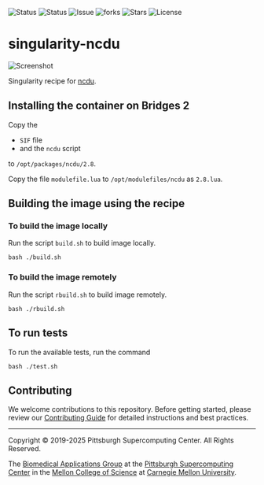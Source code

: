 ![Status](https://github.com/pscedu/singularity-ncdu/actions/workflows/main.yml/badge.svg)
![Status](https://github.com/pscedu/singularity-ncdu/actions/workflows/pretty.yml/badge.svg)
![Issue](https://img.shields.io/github/issues/pscedu/singularity-ncdu)
![forks](https://img.shields.io/github/forks/pscedu/singularity-ncdu)
![Stars](https://img.shields.io/github/stars/pscedu/singularity-ncdu)
![License](https://img.shields.io/github/license/pscedu/singularity-ncdu)

# singularity-ncdu
![Screenshot](https://dev.yorhel.nl/img/ncduhelp2-2.png)

Singularity recipe for [ncdu](https://dev.yorhel.nl/ncdu).

## Installing the container on Bridges 2
Copy the

* `SIF` file
* and the `ncdu` script

to `/opt/packages/ncdu/2.8`.

Copy the file `modulefile.lua` to `/opt/modulefiles/ncdu` as `2.8.lua`.

## Building the image using the recipe
### To build the image locally
Run the script `build.sh` to build image locally.

```
bash ./build.sh
```

### To build the image remotely
Run the script `rbuild.sh` to build image remotely.

```
bash ./rbuild.sh
```

## To run tests
To run the available tests, run the command

```
bash ./test.sh
```

## Contributing
We welcome contributions to this repository. Before getting started, please review our [Contributing Guide](https://raw.githubusercontent.com/pscedu/singularity-report/refs/heads/main/CONTRIBUTING.md) for detailed instructions and best practices.

---
Copyright © 2019-2025 Pittsburgh Supercomputing Center. All Rights Reserved.

The [Biomedical Applications Group](https://www.psc.edu/biomedical-applications/) at the [Pittsburgh Supercomputing
Center](http://www.psc.edu) in the [Mellon College of Science](https://www.cmu.edu/mcs/) at [Carnegie Mellon University](http://www.cmu.edu).

